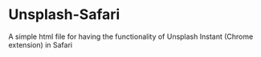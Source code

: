 # Unsplash-Safari
A simple html file for having the functionality of Unsplash Instant (Chrome extension) in Safari
